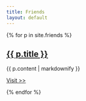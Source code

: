 ```yaml
---
title: Friends
layout: default
---
```

{% for p in site.friends %}
  <h2><a href="{{ p.ext_url }}">{{ p.title }}</a></h2>
  <p>{{ p.content | markdownify }}</p>
  <p><a href="{{ p.ext_url }}">Visit &gt;&gt;</a></p>
{% endfor %}

